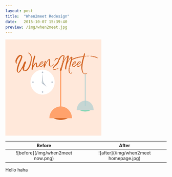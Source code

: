 ```yaml
---
layout: post
title:  "When2meet Redesign"
date:   2015-10-07 15:39:40
preview: /img/when2meet.jpg
---
```


<img src="/img/when2meet.jpg" alt="When2meet"
	title="A cute kitten" width="300" height="300" />

Before                     |  After
:-------------------------:|:-------------------------:
![before](/img/when2meet now.png)    |  ![after](/img/when2meet homepage.jpg)

Hello
haha
